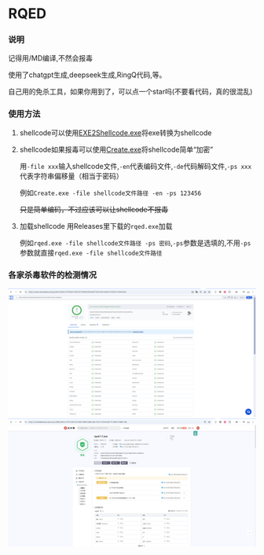 # RQED

### 说明
记得用/MD编译,不然会报毒

使用了chatgpt生成,deepseek生成,RingQ代码,等。

自己用的免杀工具，如果你用到了，可以点一个star吗(不要看代码，真的很混乱)

### 使用方法

1. shellcode可以使用[EXE2Shellcode.exe](https://github.com/A233S/RQED/raw/refs/heads/main/EXE2Shellcode.exe)将exe转换为shellcode

2. shellcode如果报毒可以使用[Create.exe](https://github.com/A233S/RQED/raw/refs/heads/main/Create.exe)将shellcode简单“加密”
   
   用`-file xxx`输入shellcode文件,`-en`代表编码文件,`-de`代码解码文件,`-ps xxx`代表字符串偏移量（相当于密码）

   例如`Create.exe -file shellcode文件路径 -en -ps 123456`
     
   ~~只是简单编码，不过应该可以让shellcode不报毒~~  

3. 加载shellcode 用Releases里下载的`rqed.exe`加载
     
   例如`rqed.exe -file shellcode文件路径 -ps 密码`,`-ps`参数是选填的,不用`-ps`参数就直接`rqed.exe -file shellcode文件路径`

### 各家杀毒软件的检测情况
![virustotal](https://raw.githubusercontent.com/A233S/RQED/refs/heads/main/QQ20250131-213036.png)  
![微步](https://github.com/A233S/RQED/raw/refs/heads/main/QQ20250131-213422.png)
